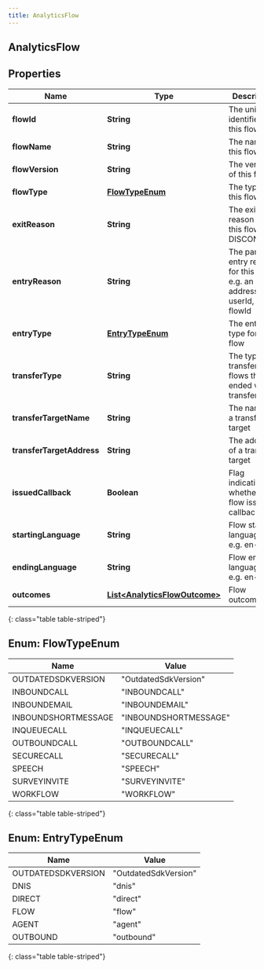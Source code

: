 ```yaml
---
title: AnalyticsFlow
---
```

## AnalyticsFlow


## Properties

| Name | Type | Description | Notes |
| ------------ | ------------- | ------------- | ------------- |
| **flowId** | **String** | The unique identifier of this flow |  [optional] |
| **flowName** | **String** | The name of this flow |  [optional] |
| **flowVersion** | **String** | The version of this flow |  [optional] |
| **flowType** | [**FlowTypeEnum**](#FlowTypeEnum) | The type of this flow |  [optional] |
| **exitReason** | **String** | The exit reason for this flow, e.g. DISCONNECT |  [optional] |
| **entryReason** | **String** | The particular entry reason for this flow, e.g. an address, userId, or flowId |  [optional] |
| **entryType** | [**EntryTypeEnum**](#EntryTypeEnum) | The entry type for this flow |  [optional] |
| **transferType** | **String** | The type of transfer for flows that ended with a transfer |  [optional] |
| **transferTargetName** | **String** | The name of a transfer target |  [optional] |
| **transferTargetAddress** | **String** | The address of a transfer target |  [optional] |
| **issuedCallback** | **Boolean** | Flag indicating whether the flow issued a callback |  [optional] |
| **startingLanguage** | **String** | Flow starting language, e.g. en-us |  [optional] |
| **endingLanguage** | **String** | Flow ending language, e.g. en-us |  [optional] |
| **outcomes** | [**List&lt;AnalyticsFlowOutcome&gt;**](AnalyticsFlowOutcome.html) | Flow outcomes |  [optional] |
{: class="table table-striped"}


<a name="FlowTypeEnum"></a>

## Enum: FlowTypeEnum

| Name | Value |
| ---- | ----- |
| OUTDATEDSDKVERSION | &quot;OutdatedSdkVersion&quot; |
| INBOUNDCALL | &quot;INBOUNDCALL&quot; |
| INBOUNDEMAIL | &quot;INBOUNDEMAIL&quot; |
| INBOUNDSHORTMESSAGE | &quot;INBOUNDSHORTMESSAGE&quot; |
| INQUEUECALL | &quot;INQUEUECALL&quot; |
| OUTBOUNDCALL | &quot;OUTBOUNDCALL&quot; |
| SECURECALL | &quot;SECURECALL&quot; |
| SPEECH | &quot;SPEECH&quot; |
| SURVEYINVITE | &quot;SURVEYINVITE&quot; |
| WORKFLOW | &quot;WORKFLOW&quot; |
{: class="table table-striped"}


<a name="EntryTypeEnum"></a>

## Enum: EntryTypeEnum

| Name | Value |
| ---- | ----- |
| OUTDATEDSDKVERSION | &quot;OutdatedSdkVersion&quot; |
| DNIS | &quot;dnis&quot; |
| DIRECT | &quot;direct&quot; |
| FLOW | &quot;flow&quot; |
| AGENT | &quot;agent&quot; |
| OUTBOUND | &quot;outbound&quot; |
{: class="table table-striped"}



